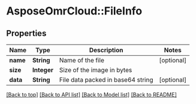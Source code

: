 # AsposeOmrCloud::FileInfo

## Properties
Name | Type | Description | Notes
------------ | ------------- | ------------- | -------------
**name** | **String** | Name of the file | [optional] 
**size** | **Integer** | Size of the image in bytes | 
**data** | **String** | File data packed in base64 string | [optional] 

[[Back to top]](#) [[Back to API list]](../README.md#documentation-for-api-endpoints) [[Back to Model list]](../README.md#documentation-for-models) [[Back to README]](../README.md)

